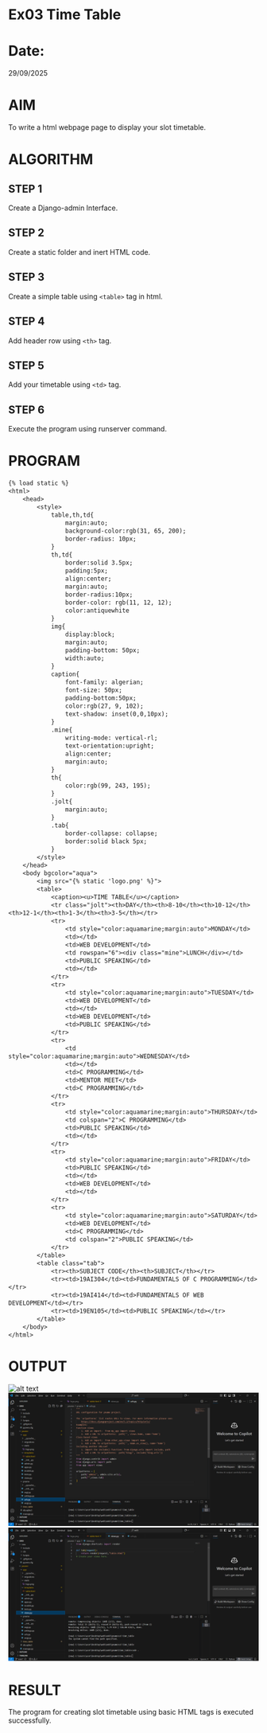 # Ex03 Time Table
# Date:
29/09/2025
# AIM
To write a html webpage page to display your slot timetable.

# ALGORITHM
## STEP 1
Create a Django-admin Interface.

## STEP 2
Create a static folder and inert HTML code.

## STEP 3
Create a simple table using `<table>` tag in html.

## STEP 4
Add header row using `<th>` tag.

## STEP 5
Add your timetable using `<td>` tag.

## STEP 6
Execute the program using runserver command.

# PROGRAM
```
{% load static %}
<html>
    <head>
        <style>
            table,th,td{
                margin:auto;
                background-color:rgb(31, 65, 200);
                border-radius: 10px;
            }
            th,td{
                border:solid 3.5px;
                padding:5px;
                align:center;
                margin:auto;
                border-radius:10px;
                border-color: rgb(11, 12, 12);
                color:antiquewhite
            }
            img{
                display:block;
                margin:auto;
                padding-bottom: 50px;
                width:auto;
            }
            caption{
                font-family: algerian;
                font-size: 50px;
                padding-bottom:50px;
                color:rgb(27, 9, 102);
                text-shadow: inset(0,0,10px);
            }
            .mine{
                writing-mode: vertical-rl;
                text-orientation:upright;
                align:center;
                margin:auto;
            }
            th{
                color:rgb(99, 243, 195);
            }
            .jolt{
                margin:auto;
            }
            .tab{
                border-collapse: collapse;
                border:solid black 5px;
            }
        </style>
    </head>
    <body bgcolor="aqua">
        <img src="{% static 'logo.png' %}">
        <table>
            <caption><u>TIME TABLE</u></caption>
            <tr class="jolt"><th>DAY</th><th>8-10</th><th>10-12</th><th>12-1</th><th>1-3</th><th>3-5</th></tr>
            <tr>
                <td style="color:aquamarine;margin:auto">MONDAY</td>
                <td></td>
                <td>WEB DEVELOPMENT</td>
                <td rowspan="6"><div class="mine">LUNCH</div></td>
                <td>PUBLIC SPEAKING</td>
                <td></td>
            </tr>
            <tr>
                <td style="color:aquamarine;margin:auto">TUESDAY</td>
                <td>WEB DEVELOPMENT</td>
                <td></td>
                <td>WEB DEVELOPMENT</td>
                <td>PUBLIC SPEAKING</td>
            </tr>
            <tr>
                <td style="color:aquamarine;margin:auto">WEDNESDAY</td>
                <td></td>
                <td>C PROGRAMMING</td>
                <td>MENTOR MEET</td>
                <td>C PROGRAMMING</td>
            </tr>
            <tr>
                <td style="color:aquamarine;margin:auto">THURSDAY</td>
                <td colspan="2">C PROGRAMMING</td>
                <td>PUBLIC SPEAKING</td>
                <td></td>
            </tr>
            <tr>
                <td style="color:aquamarine;margin:auto">FRIDAY</td>
                <td>PUBLIC SPEAKING</td>
                <td></td>
                <td>WEB DEVELOPMENT</td>
                <td></td>
            </tr>
            <tr>
                <td style="color:aquamarine;margin:auto">SATURDAY</td>
                <td>WEB DEVELOPMENT</td>
                <td>C PROGRAMMING</td>
                <td colspan="2">PUBLIC SPEAKING</td>
            </tr>
        </table>
        <table class="tab">
            <tr><th>SUBJECT CODE</th><th>SUBJECT</th></tr>
            <tr><td>19AI304</td><td>FUNDAMENTALS OF C PROGRAMMING</td></tr>
            <tr><td>19AI414</td><td>FUNDAMENTALS OF WEB DEVELOPMENT</td></tr>
            <tr><td>19EN105</td><td>PUBLIC SPEAKING</td></tr> 
        </table>
    </body>
</html>
```
# OUTPUT
![alt text](<127.0.0.1_8000 and 1 more page - Personal - Microsoft​ Edge 01-10-2025 09_51_32.png>)
![alt text](<views.py - ex03 - Visual Studio Code 29-09-2025 18_44_03.png>)
![alt text](<Downloads - File Explorer 29-09-2025 18_43_50.png>)


# RESULT
The program for creating slot timetable using basic HTML tags is executed successfully.
